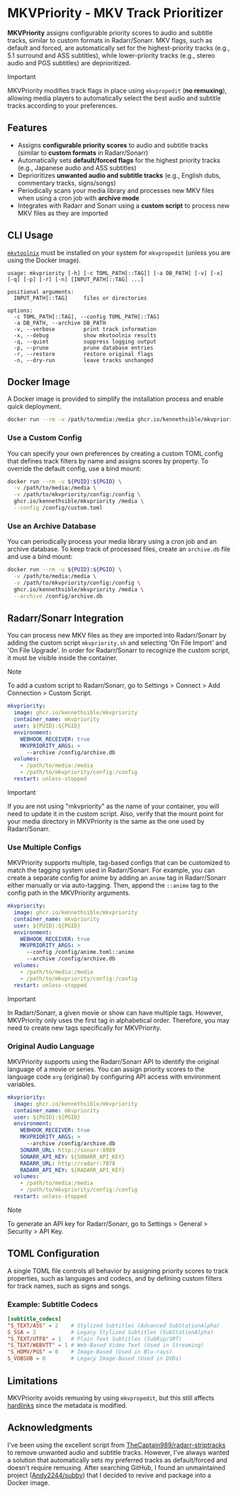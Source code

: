 # MKVPriority - MKV Track Prioritizer

**MKVPriority** assigns configurable priority scores to audio and subtitle tracks, similar to custom formats in Radarr/Sonarr. MKV flags, such as default and forced, are automatically set for the highest-priority tracks (e.g., 5.1 surround and ASS subtitles), while lower-priority tracks (e.g., stereo audio and PGS subtitles) are deprioritized.

> [!IMPORTANT]
> MKVPriority modifies track flags in place using `mkvpropedit` (**no remuxing**), allowing media players to automatically select the best audio and subtitle tracks according to your preferences.

## Features

- Assigns **configurable priority scores** to audio and subtitle tracks (similar to **custom formats** in Radarr/Sonarr)
- Automatically sets **default/forced flags** for the highest priority tracks (e.g., Japanese audio and ASS subtitles)
- Deprioritizes **unwanted audio and subtitle tracks** (e.g., English dubs, commentary tracks, signs/songs)
- Periodically scans your media library and processes new MKV files when using a cron job with **archive mode**
- Integrates with Radarr and Sonarr using a **custom script** to process new MKV files as they are imported

## CLI Usage

[`mkvtoolnix`](https://mkvtoolnix.download/) must be installed on your system for `mkvpropedit` (unless you are using the Docker image).

```text
usage: mkvpriority [-h] [-c TOML_PATH[::TAG]] [-a DB_PATH] [-v] [-x] [-q] [-p] [-r] [-n] [INPUT_PATH[::TAG] ...]

positional arguments:
  INPUT_PATH[::TAG]     files or directories

options:
  -c TOML_PATH[::TAG], --config TOML_PATH[::TAG]
  -a DB_PATH, --archive DB_PATH
  -v, --verbose         print track information
  -x, --debug           show mkvtoolnix results
  -q, --quiet           suppress logging output
  -p, --prune           prune database entries
  -r, --restore         restore original flags
  -n, --dry-run         leave tracks unchanged
```

## Docker Image

A Docker image is provided to simplify the installation process and enable quick deployment.

```bash
docker run --rm -v /path/to/media:/media ghcr.io/kennethsible/mkvpriority /media
```

### Use a Custom Config

You can specify your own preferences by creating a custom TOML config that defines track filters by name and assigns scores by property. To override the default config, use a bind mount:

```bash
docker run --rm -u ${PUID}:${PGID} \
  -v /path/to/media:/media \
  -v /path/to/mkvpriority/config:/config \
  ghcr.io/kennethsible/mkvpriority /media \
  --config /config/custom.toml
```

### Use an Archive Database

You can periodically process your media library using a cron job and an archive database. To keep track of processed files, create an `archive.db` file and use a bind mount:

```bash
docker run --rm -u ${PUID}:${PGID} \
  -v /path/to/media:/media \
  -v /path/to/mkvpriority/config:/config \
  ghcr.io/kennethsible/mkvpriority /media \
  --archive /config/archive.db
```

## Radarr/Sonarr Integration

You can process new MKV files as they are imported into Radarr/Sonarr by adding the custom script `mkvpriority.sh` and selecting 'On File Import' and 'On File Upgrade'. In order for Radarr/Sonarr to recognize the custom script, it must be visible inside the container.

> [!NOTE]
> To add a custom script to Radarr/Sonarr, go to Settings > Connect > Add Connection > Custom Script.

```yaml
mkvpriority:
  image: ghcr.io/kennethsible/mkvpriority
  container_name: mkvpriority
  user: ${PUID}:${PGID}
  environment:
    WEBHOOK_RECEIVER: true
    MKVPRIORITY_ARGS: >
      --archive /config/archive.db
  volumes:
    - /path/to/media:/media
    - /path/to/mkvpriority/config:/config
  restart: unless-stopped
```

> [!IMPORTANT]
> If you are not using "mkvpriority" as the name of your container, you will need to update it in the custom script.
> Also, verify that the mount point for your media directory in MKVPriority is the same as the one used by Radarr/Sonarr.

### Use Multiple Configs

MKVPriority supports multiple, tag-based configs that can be customized to match the tagging system used in Radarr/Sonarr. For example, you can create a separate config for anime by adding an `anime` tag in Radarr/Sonarr either manually or via auto-tagging. Then, append the `::anime` tag to the config path in the MKVPriority arguments.

```yaml
mkvpriority:
  image: ghcr.io/kennethsible/mkvpriority
  container_name: mkvpriority
  user: ${PUID}:${PGID}
  environment:
    WEBHOOK_RECEIVER: true
    MKVPRIORITY_ARGS: >
      --config /config/anime.toml::anime
      --archive /config/archive.db
  volumes:
    - /path/to/media:/media
    - /path/to/mkvpriority/config:/config
  restart: unless-stopped
```

> [!IMPORTANT]
> In Radarr/Sonarr, a given movie or show can have multiple tags. However, MKVPriority only uses the first tag in alphabetical order. Therefore, you may need to create new tags specifically for MKVPriority.

### Original Audio Language

MKVPriority supports using the Radarr/Sonarr API to identify the original language of a movie or series. You can assign priority scores to the language code `org` (original) by configuring API access with environment variables.

```yaml
mkvpriority:
  image: ghcr.io/kennethsible/mkvpriority
  container_name: mkvpriority
  user: ${PUID}:${PGID}
  environment:
    WEBHOOK_RECEIVER: true
    MKVPRIORITY_ARGS: >
      --archive /config/archive.db
    SONARR_URL: http://sonarr:8989
    SONARR_API_KEY: ${SONARR_API_KEY}
    RADARR_URL: http://radarr:7878
    RADARR_API_KEY: ${RADARR_API_KEY}
  volumes:
    - /path/to/media:/media
    - /path/to/mkvpriority/config:/config
  restart: unless-stopped
```

> [!NOTE]
> To generate an API key for Radarr/Sonarr, go to Settings > General > Security > API Key.

## TOML Configuration

A single TOML file controls all behavior by assigning priority scores to track properties, such as languages and codecs, and by defining custom filters for track names, such as signs and songs.

### Example: Subtitle Codecs

```toml
[subtitle_codecs]
"S_TEXT/ASS" = 2    # Stylized Subtitles (Advanced SubStationAlpha)
S_SSA = 2           # Legacy Stylized Subtitles (SubStationAlpha)
"S_TEXT/UTF8" = 1   # Plain Text Subtitles (SubRip/SRT)
"S_TEXT/WEBVTT" = 1 # Web-Based Video Text (Used in Streaming)
"S_HDMV/PGS" = 0    # Image-Based (Used in Blu-rays)
S_VOBSUB = 0        # Legacy Image-Based (Used in DVDs)
```

## Limitations

MKVPriority avoids remuxing by using `mkvpropedit`, but this still affects [hardlinks](https://trash-guides.info/File-and-Folder-Structure/Hardlinks-and-Instant-Moves/) since the metadata is modified.

## Acknowledgments

I've been using the excellent script from [TheCaptain989/radarr-striptracks](https://github.com/TheCaptain989/radarr-striptracks) to remove unwanted audio and subtitle tracks. However, I've always wanted a solution that automatically sets my preferred tracks as default/forced and doesn't require remuxing. After searching GitHub, I found an unmaintained project ([Andy2244/subby](https://github.com/Andy2244/subby)) that I decided to revive and package into a Docker image.
